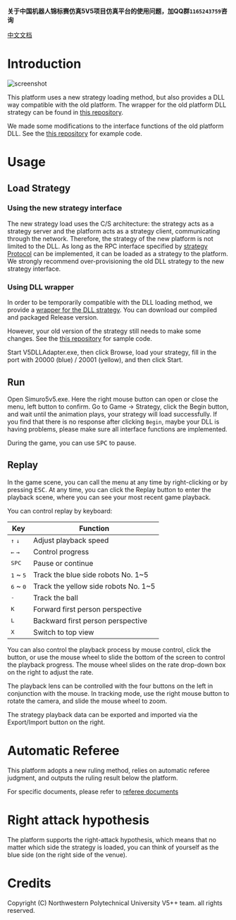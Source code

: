 **关于中国机器人锦标赛仿真5V5项目仿真平台的使用问题，加QQ群`1165243759`咨询**

[中文文档](https://github.com/npuv5pp/Simuro5v5/blob/master/README_ZH.md)

# Introduction

![screenshot](https://raw.githubusercontent.com/npuv5pp/Simuro5v5/c9e93546d63fe9776d34817f0733e41fba437067/Documents/screenshot.png)

This platform uses a new strategy loading method, but also provides a DLL way compatible with the old platform. The wrapper for the old platform DLL strategy can be found in [this repository](https://github.com/npuv5pp/V5DLLAdapter).

We made some modifications to the interface functions of the old platform DLL. See the [this repository](https://github.com/npuv5pp/DLLStrategy) for example code.

# Usage

## Load Strategy

### Using the new strategy interface

The new strategy load uses the C/S architecture: the strategy acts as a strategy server and the platform acts as a strategy client, communicating through the network. Therefore, the strategy of the new platform is not limited to the DLL. As long as the RPC interface specified by [strategy Protocol](https://github.com/npuv5pp/V5RPC) can be implemented, it can be loaded as a strategy to the platform. We strongly recommend over-provisioning the old DLL strategy to the new strategy interface.

### Using DLL wrapper

In order to be temporarily compatible with the DLL loading method, we provide a [wrapper for the DLL strategy](https://github.com/npuv5pp/V5DLLAdapter). You can download our compiled and packaged Release version.

However, your old version of the strategy still needs to make some changes. See the [this repository](https://github.com/npuv5pp/DLLStrategy) for sample code.

Start V5DLLAdapter.exe, then click Browse, load your strategy, fill in the port with 20000 (blue) / 20001 (yellow), and then click Start.

## Run

Open Simuro5v5.exe. Here the right mouse button can open or close the menu, left button to confirm. Go to Game -> Strategy, click the Begin button, and wait until the animation plays, your strategy will load successfully. If you find that there is no response after clicking `Begin`, maybe your DLL is having problems, please make sure all interface functions are implemented.

During the game, you can use <kbd>SPC</kbd> to pause.

## Replay

In the game scene, you can call the menu at any time by right-clicking or by pressing <kbd>ESC</kbd>. At any time, you can click the Replay button to enter the playback scene, where you can see your most recent game playback.

You can control replay by keyboard:

| Key                         | Function                             |
|-----------------------------|--------------------------------------|
| <kbd>↑</kbd> <kbd>↓</kbd>   | Adjust playback speed                |
| <kbd>←</kbd> <kbd>→</kbd>   | Control progress                     |
| <kbd>SPC</kbd>              | Pause or continue                    |
| <kbd>1</kbd> ~ <kbd>5</kbd> | Track the blue side robots No. 1~5   |
| <kbd>6</kbd> ~ <kbd>0</kbd> | Track the yellow side robots No. 1~5 |
| <kbd>-</kbd>                | Track the ball                       |
| <kbd>K</kbd>                | Forward first person perspective     |
| <kbd>L</kbd>                | Backward first person perspective    |
| <kbd>X</kbd>                | Switch to top view                   |

You can also control the playback process by mouse control, click the button, or use the mouse wheel to slide the bottom of the screen to control the playback progress. The mouse wheel slides on the rate drop-down box on the right to adjust the rate.

The playback lens can be controlled with the four buttons on the left in conjunction with the mouse. In tracking mode, use the right mouse button to rotate the camera, and slide the mouse wheel to zoom.

The strategy playback data can be exported and imported via the Export/Import button on the right.

# Automatic Referee
This platform adopts a new ruling method, relies on automatic referee judgment, and outputs the ruling result below the platform.

For specific documents, please refer to [referee documents](./Documents/Referee.md)

# Right attack hypothesis

The platform supports the right-attack hypothesis, which means that no matter which side the strategy is loaded, you can think of yourself as the blue side (on the right side of the venue). 

# Credits

Copyright (C) Northwestern Polytechnical University V5++ team. all rights reserved.
